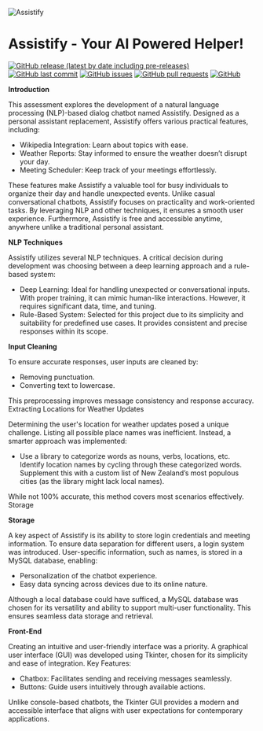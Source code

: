 
![Assistify](https://i.imgur.com/lHkmErl.png)

# **Assistify - Your AI Powered Helper!**

[![GitHub release (latest by date including pre-releases)](https://img.shields.io/github/v/release/Benji1155/Assistify)](https://img.shields.io/github/v/release/Benji1155/Assistify)
[![GitHub last commit](https://img.shields.io/github/last-commit/Benji1155/Assistify)](https://img.shields.io/github/last-commit/Benji1155/Assistify)
[![GitHub issues](https://img.shields.io/github/issues-raw/Benji1155/Assistify)](https://img.shields.io/github/issues-raw/Benji1155/Assistify)
[![GitHub pull requests](https://img.shields.io/github/issues-pr/Benji1155/Assistify)](https://img.shields.io/github/issues-pr/Benji1155/Assistify)
[![GitHub](https://img.shields.io/github/license/Benji1155/Assistify)](https://img.shields.io/github/license/Benji1155/Assistify)

**Introduction**

This assessment explores the development of a natural language processing (NLP)-based dialog chatbot named Assistify. Designed as a personal assistant replacement, Assistify offers various practical features, including:

- Wikipedia Integration: Learn about topics with ease.
- Weather Reports: Stay informed to ensure the weather doesn’t disrupt your day.
- Meeting Scheduler: Keep track of your meetings effortlessly.

These features make Assistify a valuable tool for busy individuals to organize their day and handle unexpected events. Unlike casual conversational chatbots, Assistify focuses on practicality and work-oriented tasks. By leveraging NLP and other techniques, it ensures a smooth user experience. Furthermore, Assistify is free and accessible anytime, anywhere unlike a traditional personal assistant.

**NLP Techniques**

Assistify utilizes several NLP techniques. A critical decision during development was choosing between a deep learning approach and a rule-based system:

- Deep Learning: Ideal for handling unexpected or conversational inputs. With proper training, it can mimic human-like interactions. However, it requires significant data, time, and tuning.
- Rule-Based System: Selected for this project due to its simplicity and suitability for predefined use cases. It provides consistent and precise responses within its scope.

**Input Cleaning**

To ensure accurate responses, user inputs are cleaned by:

- Removing punctuation.
- Converting text to lowercase.

This preprocessing improves message consistency and response accuracy.
Extracting Locations for Weather Updates

Determining the user's location for weather updates posed a unique challenge. Listing all possible place names was inefficient. Instead, a smarter approach was implemented:

-  Use a library to categorize words as nouns, verbs, locations, etc.
    Identify location names by cycling through these categorized words.
    Supplement this with a custom list of New Zealand’s most populous cities (as the library might lack local names).

While not 100% accurate, this method covers most scenarios effectively.
Storage

**Storage**

A key aspect of Assistify is its ability to store login credentials and meeting information. To ensure data separation for different users, a login system was introduced. User-specific information, such as names, is stored in a MySQL database, enabling:

- Personalization of the chatbot experience.
- Easy data syncing across devices due to its online nature.

Although a local database could have sufficed, a MySQL database was chosen for its versatility and ability to support multi-user functionality. This ensures seamless data storage and retrieval.

**Front-End**

Creating an intuitive and user-friendly interface was a priority. A graphical user interface (GUI) was developed using Tkinter, chosen for its simplicity and ease of integration.
Key Features:

- Chatbox: Facilitates sending and receiving messages seamlessly.
- Buttons: Guide users intuitively through available actions.

Unlike console-based chatbots, the Tkinter GUI provides a modern and accessible interface that aligns with user expectations for contemporary applications.

